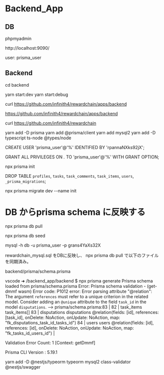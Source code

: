 # Backend_App

## DB

phpmyadmin

http://localhost:9090/

user: prisma_user


## Backend

cd backend

yarn start:dev
yarn start:debug

curl https://github.com/infinith4/rewardchain/apps/backend

https://github.com/infinith4/rewardchain/apps/backend

curl https://github.com/infinith4/rewardchain

yarn add -D prisma
yarn add @prisma/client
yarn add mysql2
yarn add -D typescript ts-node @types/node

CREATE USER 'prisma_user'@'%'
  IDENTIFIED BY 'rpannaNXks92jX';
 
GRANT ALL PRIVILEGES ON *.* TO 'prisma_user'@'%' WITH GRANT OPTION;

npx prisma init

DROP TABLE `profiles`, `tasks`, `task_comments`, `task_items`, `users`, `_prisma_migrations`;

npx prisma migrate dev --name init

# DB からprisma schema に反映する

npx prisma db pull

npx prisma db seed


mysql -h db -u prisma_user -p grans4YaXs32X



rewardchain_mysql.sql をDBに反映し、 npx prisma db pull で以下のファイルを同期済み。

backend/prisma/schema.prisma



vscode ➜ /backend_app/backend $ npx prisma generate
Prisma schema loaded from prisma/schema.prisma
Error: Prisma schema validation - (get-dmmf wasm)
Error code: P1012
error: Error parsing attribute "@relation": The argument `references` must refer to a unique criterion in the related model. Consider adding an `@unique` attribute to the field `task_id` in the model `disputations`.
  -->  prisma/schema.prisma:83
   | 
82 |   task_items    task_items[]
83 |   disputations  disputations    @relation(fields: [id], references: [task_id], onDelete: NoAction, onUpdate: NoAction, map: "fk_disputations_task_id_tasks_id")
84 |   users         users           @relation(fields: [id], references: [id], onDelete: NoAction, onUpdate: NoAction, map: "fk_tasks_id_users_id")
   | 

Validation Error Count: 1
[Context: getDmmf]

Prisma CLI Version : 5.19.1

yarn add -D @nestjs/typeorm typeorm mysql2 class-validator @nestjs/swagger 